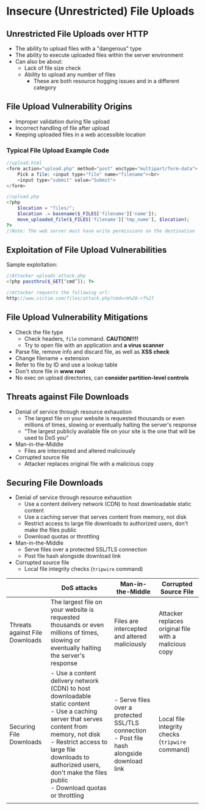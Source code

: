 # Insecure (Unrestricted) File Uploads

## Unrestricted File Uploads over HTTP
- The ability to upload files with a "dangerous" type
- The ability to execute uploaded files within the server environment
- Can also be about:
	- Lack of file size check
	- Ability to upload any number of files 
		- These are both resource hogging issues and in a different category

## File Upload Vulnerability Origins
- Improper validation during file upload
- Incorrect handling of file after upload
- Keeping uploaded files in a web accessible location

### Typical File Upload Example Code
```php
//upload.html
<form action="upload.php" method="post" enctype="multipart/form-data">  
	Pick a file: <input type="file" name="filename"><br>
	<input type="submit" value="Submit">
</form>

//upload.php
<?php
	$location = "files/";
	$location .= basename($_FILES['filename']['name']);
	move_uploaded_file($_FILES['filename']['tmp_name'], $location);
?>
//Note: The web server must have write permissions on the destination  directory
```

## Exploitation of File Upload Vulnerabilities
Sample exploitation:
```php
//Attacker uploads attack.php
<?php passthru($_GET[‘cmd’]); ?>

//Attacker requests the following url: 
http://www.victim.com/files/attack.php?cmd=rm%20-rf%2f
```

## File Upload Vulnerability Mitigations
- Check the file type 
	- Check headers, `file` command. **CAUTION!!!!**
	- Try to open file with an application and **a virus scanner**
- Parse file, remove info and discard file, as well as **XSS check**
- Change filename + extension
- Refer to file by ID and use a lookup table
- Don't store file in **www root**
- No exec on upload directories, can **consider partition-level controls**

## Threats against File Downloads
- Denial of service through resource exhaustion
	- The largest file on your website is requested thousands or even millions of times, slowing or eventually halting the server's response
	- "The largest publicly available file on your site is the one that will be used to DoS you"
- Man-in-the-Middle
	- Files are intercepted and altered maliciously
- Corrupted source file
	- Attacker replaces original file with a malicious copy

## Securing File Downloads
- Denial of service through resource exhaustion
	- Use a content delivery network (CDN) to host downloadable static content 
	- Use a caching server that serves content from memory, not disk
	- Restrict access to large file downloads to authorized users, don't make the files public
	- Download quotas or throttling
- Man-in-the-Middle
	- Serve files over a protected SSL/TLS connection
	- Post file hash alongside download link
- Corrupted source file
	- Local file integrity checks (`tripwire` command)


|                                | DoS attacks                                                                                                                                                                                                                                                                     | Man-in-the-Middle                                                                             | Corrupted Source File                                 |
| ------------------------------ | ------------------------------------------------------------------------------------------------------------------------------------------------------------------------------------------------------------------------------------------------------------------------------- | --------------------------------------------------------------------------------------------- | ----------------------------------------------------- |
| Threats against File Downloads | The largest file on your website is requested thousands or even millions of times, slowing or eventually halting the server's response                                                                                                                                          | Files are intercepted and altered maliciously                                                 | Attacker replaces original file with a malicious copy |
| Securing File Downloads        | - Use a content delivery network (CDN) to host downloadable static content<br>- Use a caching server that serves content from memory, not disk<br>- Restrict access to large file downloads to authorized users, don't make the files public<br>- Download quotas or throttling | - Serve files over a protected SSL/TLS connection<br>- Post file hash alongside download link | Local file integrity checks (`tripwire` command)      |
|                                |                                                                                                                                                                                                                                                                                 |                                                                                               |                                                       |
